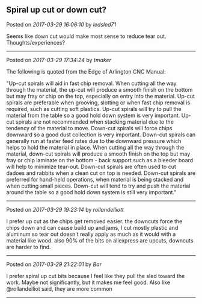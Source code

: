 ## Spiral up cut or down cut?
Posted on *2017-03-29 16:06:10* by *ledsled71*

Seems like down cut would make most sense to reduce tear out.  Thoughts/experiences?

---

Posted on *2017-03-29 17:34:24* by *tmaker*

The following is quoted from the Edge of Arlington CNC Manual:

"Up-cut spirals will aid in fast chip removal. When cutting all the way through the material, the up-cut will produce a smooth finish on the bottom but may fray or chip on the top, especially on entry into the material. Up-cut spirals are preferable when grooving, slotting or when fast chip removal is required, such as cutting soft plastics. Up-cut spirals will try to pull the material from the table so a good hold down system is very important. Up-cut spirals are not recommended when stacking material due to the tendency of the material to move. Down-cut spirals will force chips downward so a good dust collection is very important. Down-cut spirals can generally run at faster feed rates due to the downward pressure which helps to hold the material in place. When cutting all the way through the material, down-cut spirals will produce a smooth finish on the top but may fray or chip laminate on the bottom - back support such as a bleeder board will help to minimize tear-out. Down-cut spirals are often used to  cut dadoes and rabbits when a clean cut on top is needed. Down-cut spirals are preferred for hand-held operations, when material is being stacked and when cutting small pieces. Down-cut will tend to try and push the material around the table so a good hold down system is still very important."

---

Posted on *2017-03-29 19:23:14* by *rollandelliott*

I prefer up cut as the chips get removed easier. the downcuts force the chips down and can cause build up and jams,  I cut mostly plastic and aluminum so tear out doesn't really apply as much as it would with a material like wood. also 90% of the bits on aliexpress are upcuts, downcuts are harder to find.

---

Posted on *2017-03-29 21:22:01* by *Bar*

I prefer spiral up cut bits because I feel like they pull the sled toward the work. Maybe not significantly, but it makes me feel good. Also like @rollandelliot said, they are more common

---

